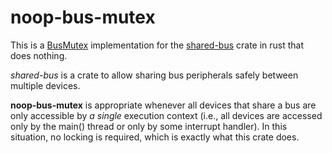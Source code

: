 noop-bus-mutex
==============

This is a [BusMutex](https://docs.rs/shared-bus/0.1.4/shared_bus/mutex/trait.BusMutex.html)
implementation for the [shared-bus](https://github.com/Rahix/shared-bus) crate in rust that
does nothing.

*shared-bus* is a crate to allow sharing bus peripherals safely between multiple devices.

**noop-bus-mutex** is appropriate whenever all devices that share a bus are only accessible
by *a single* execution context (i.e., all devices are accessed only by the main() thread
or only by some interrupt handler). In this situation, no locking is required, which is
exactly what this crate does.
